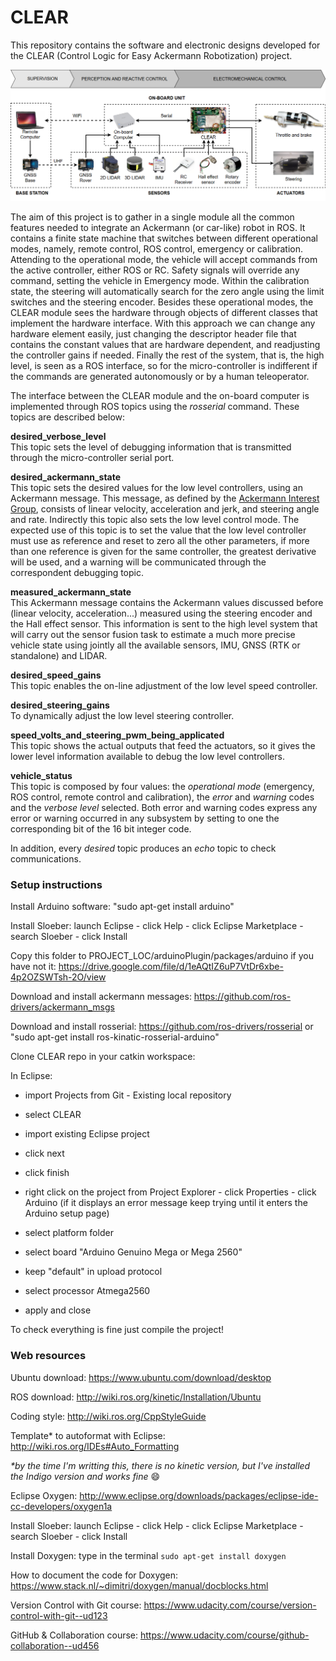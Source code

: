 # CLEAR
This repository contains the software and electronic designs developed for the CLEAR (Control Logic for Easy Ackermann Robotization) project.

![full_system_architecture_overview](images/system_architecture.png)

The aim of this project is to gather in a single module all the common features needed to integrate an Ackermann (or car-like) robot in ROS. It contains a finite state machine that switches between different operational modes, namely, remote control, ROS control, emergency or calibration. Attending to the operational mode, the vehicle will accept commands from the active controller, either ROS or RC. Safety signals will override any command, setting the vehicle in Emergency mode. Within the calibration state, the steering will automatically search for the zero angle using the limit switches and the steering encoder. Besides these operational modes, the CLEAR module sees the hardware through objects of different classes that implement the hardware interface. With this approach we can change any hardware element easily, just changing the descriptor header file that contains the constant values that are hardware dependent, and readjusting the controller gains if needed. Finally the rest of the system, that is, the high level, is seen as a ROS interface, so for the micro-controller is indifferent if the commands are generated autonomously or by a human teleoperator.

The interface between the CLEAR module and the on-board computer is implemented through ROS topics using the _rosserial_ command. These topics are described below: 
  
**desired_verbose_level**  
This topic sets the level of debugging information that is transmitted through the micro-controller serial port.  

**desired_ackermann_state**   
This topic sets the desired values for the low level controllers, using an Ackermann message. This message, as defined by the [Ackermann Interest Group](http://wiki.ros.org/Ackermann%20Group), consists of linear velocity, acceleration and jerk, and steering angle and rate. Indirectly this topic also sets the low level control mode. The expected use of this topic is to set the value that the low level controller must use as reference and reset to zero all the other parameters, if more than one reference is given for the same controller, the greatest derivative will be used, and a warning will be communicated through the correspondent debugging topic.

**measured_ackermann_state**    
This Ackermann message contains the Ackermann values discussed before (linear velocity, acceleration...) measured using the steering encoder and the Hall effect sensor. This information is sent to the high level system that will carry out the sensor fusion task to estimate a much more precise vehicle state using jointly all the available sensors, IMU, GNSS (RTK or standalone) and LIDAR.

**desired_speed_gains**  
This topic enables the on-line adjustment of the low level speed controller.

**desired_steering_gains**  
To dynamically adjust the low level steering controller.

**speed_volts_and_steering_pwm_being_applicated**  
This topic shows the actual outputs that feed the actuators, so it gives the lower level information available to debug the low level controllers.
 
**vehicle_status**  
This topic is composed by four values: the _operational mode_ (emergency, ROS control, remote control and calibration), the _error_ and _warning_ codes and the _verbose level_ selected. Both error and warning codes express any error or warning occurred in any subsystem by setting to one the corresponding bit of the 16 bit integer code.   

In addition, every _desired_ topic produces an _echo_ topic to check communications.


### Setup instructions

Install Arduino software: "sudo apt-get install arduino"

Install Sloeber: launch Eclipse - click Help - click Eclipse Marketplace - search Sloeber - click Install

Copy this folder to PROJECT_LOC/arduinoPlugin/packages/arduino if you have not it: https://drive.google.com/file/d/1eAQtIZ6uP7VtDr6xbe-4p2OZSWTsh-2O/view

Download and install ackermann messages: https://github.com/ros-drivers/ackermann_msgs

Download and install rosserial: https://github.com/ros-drivers/rosserial or "sudo apt-get install ros-kinatic-rosserial-arduino"

Clone CLEAR repo in your catkin workspace:

In Eclipse:

* import Projects from Git - Existing local repository

* select CLEAR

* import existing Eclipse project

* click next

* click finish

* right click on the project from Project Explorer - click Properties - click Arduino (if it displays an error message keep trying until it enters the Arduino setup page)

* select platform folder

* select board "Arduino Genuino Mega or Mega 2560"

* keep "default" in upload protocol

* select processor Atmega2560

* apply and close

To check everything is fine just compile the project!

### Web resources

Ubuntu download: https://www.ubuntu.com/download/desktop

ROS download: http://wiki.ros.org/kinetic/Installation/Ubuntu

Coding style: http://wiki.ros.org/CppStyleGuide

Template* to autoformat with Eclipse: http://wiki.ros.org/IDEs#Auto_Formatting

_*by the time I'm writting this, there is no kinetic version, but I've installed the Indigo version and works fine_ :smile:

Eclipse Oxygen: http://www.eclipse.org/downloads/packages/eclipse-ide-cc-developers/oxygen1a

Install Sloeber: launch Eclipse - click Help - click Eclipse Marketplace - search Sloeber - click Install

Install Doxygen: type in the terminal `sudo apt-get install doxygen`

How to document the code for Doxygen: https://www.stack.nl/~dimitri/doxygen/manual/docblocks.html

Version Control with Git course: https://www.udacity.com/course/version-control-with-git--ud123

GitHub & Collaboration course: https://www.udacity.com/course/github-collaboration--ud456
